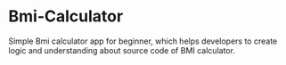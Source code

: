# Bmi-Calculator
Simple Bmi calculator app for beginner, which helps developers to create logic and understanding about source code of BMI calculator.
